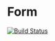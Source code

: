 # Form
[![Build Status](https://travis-ci.com/HForms/Flask_form.svg?token=zjdaJnfU6G4oUudsTzAu&branch=test)](https://travis-ci.com/HForms/Flask_form)